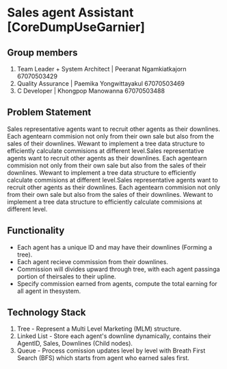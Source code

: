 # Sales agent Assistant [CoreDumpUseGarnier]

## Group members
1. Team Leader + System Architect | Peeranat Ngamkiatkajorn 67070503429
2. Quality Assurance | Paemika Yongwittayakul 67070503469
3. C Developer | Khongpop Manowanna 67070503488

## Problem Statement
Sales representative agents want to recruit other agents as their downlines. Each agentearn commision not only from their own sale but also from the sales of their downlines. Wewant to implement a tree data structure to efficiently calculate commisions at different level.Sales representative agents want to recruit other agents as their downlines. Each agentearn commision not only from their own sale but also from the sales of their downlines. Wewant to implement a tree data structure to efficiently calculate commisions at different level.Sales representative agents want to recruit other agents as their downlines. Each agentearn commision not only from their own sale but also from the sales of their downlines. Wewant to implement a tree data structure to efficiently calculate commisions at different level.

## Functionality
- Each agent has a unique ID and may have their downlines (Forming a tree).
- Each agent recieve commission from their downlines.
- Commission will divides upward through tree, with each agent passinga portion of theirsales to their upline.
- Specify commission earned from agents, compute the total earning for all agent in thesystem.

## Technology Stack
1. Tree - Represent a Multi Level Marketing (MLM) structure.
2. Linked List - Store each agent's downline dynamically, contains their AgentID, Sales, Downlines (Child nodes).
3. Queue - Process comission updates level by level with Breath First Search (BFS) which starts from agent who earned sales first.
